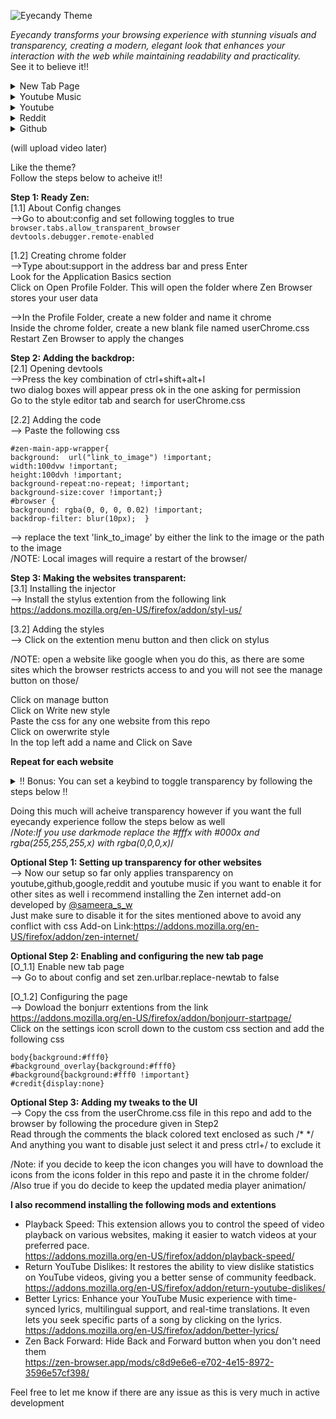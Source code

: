 ![Eyecandy Theme](https://github.com/user-attachments/assets/dd58889d-03ce-4dad-a04b-98269f1c4611)

<em>Eyecandy transforms your browsing experience with stunning visuals and transparency, creating a modern, elegant look that enhances your interaction with the web while maintaining readability and practicality.</em><br>
See it to believe it!!

<details>
  <summary>New Tab Page</summary>
  <img width="480" alt="2025-04-25" src="https://github.com/user-attachments/assets/3e1cfd4e-5caf-442e-8a68-721136c477fa" />
<img width="480" alt="2025-04-25 (1)" src="https://github.com/user-attachments/assets/a6046824-6514-4a14-a3c0-6f1fab2bebbd" />
</details>

<details><summary>Youtube Music</summary>
<img width="480" alt="2025-04-25 (8)" src="https://github.com/user-attachments/assets/2c05d773-e8c2-43f4-ac2d-a48f31d9ed74" />
<img width="480" alt="2025-04-25 (16)" src="https://github.com/user-attachments/assets/20185dcd-94b4-4867-8f2a-f54b8ece2079" />

</details>

<details><summary>Youtube</summary>
<img width="480" alt="2025-04-25 (9)" src="https://github.com/user-attachments/assets/d4665614-450a-47e9-9bf5-8a8ed648df6e" />

</details>

<details><summary>Reddit</summary>
<img width="480" alt="2025-04-25 (11)" src="https://github.com/user-attachments/assets/4381826f-935b-4558-b9bb-0bbedf90a7d1" />
<img width="480" alt="2025-04-25 (12)" src="https://github.com/user-attachments/assets/fc9ec1fb-d3fb-41bd-8f80-a8461869357c" />

</details>

<details><summary>Github</summary>
<img width="480" alt="2025-04-25 (13)" src="https://github.com/user-attachments/assets/0e81e0f1-c87d-42bb-aa69-6872b215d50a" />
<img width="480" alt="2025-04-25 (14)" src="https://github.com/user-attachments/assets/49b3cc7f-c196-409d-98c5-a78378bb9002" />

</details>


(will upload video later)

Like the theme? <br>
Follow the steps below to acheive it!!

**Step 1: Ready Zen:**<br>
[1.1] About Config changes<br>
-->Go to about:config and set following toggles to true<br>
<code>browser.tabs.allow_transparent_browser</code><br>
<code>devtools.debugger.remote-enabled</code><br>

[1.2] Creating chrome folder<br>
-->Type about:support in the address bar and press Enter<br>
  Look for the Application Basics section<br>
  Click on Open Profile Folder. This will open the folder where Zen Browser stores your user data<br>

-->In the Profile Folder, create a new folder and name it chrome<br>
   Inside the chrome folder, create a new blank file named userChrome.css<br>
   Restart Zen Browser to apply the changes<br>


**Step 2: Adding the backdrop:**<br>
[2.1] Opening devtools<br>
-->Press the key combination of ctrl+shift+alt+I<br>
   two dialog boxes will appear press ok in the one asking for permission<br>
   Go to the style editor tab and search for userChrome.css
   
[2.2] Adding the code<br>
--> Paste the following css
  
    #zen-main-app-wrapper{
    background:  url("link_to_image") !important;
    width:100dvw !important;
    height:100dvh !important;
    background-repeat:no-repeat; !important;
    background-size:cover !important;}
    #browser {
    background: rgba(0, 0, 0, 0.02) !important;
    backdrop-filter: blur(10px);  }



--> replace the text 'link_to_image' by either the link to the image or the path to the image<br>
/NOTE: Local images will require a restart of the browser/


**Step 3: Making the websites transparent:**<br>
[3.1] Installing the injector<br>
--> Install the stylus extention from the following link https://addons.mozilla.org/en-US/firefox/addon/styl-us/<br>

[3.2] Adding the styles<br>
--> Click on the extention menu button and then click on stylus <br>

/NOTE: open a website like google when you do this, as there are some sites which the browser restricts access to and you will not see the manage button on those/<br>

Click on manage button<br>
Click on Write new style<br>
Paste the css for any one website from this repo<br>
Click on owerwrite style<br>
In the top left add a name and Click on Save<br>

**Repeat for each website**
    
<details><summary>!! Bonus: You can set a keybind to toggle transparency by following the steps below !!</summary>
Open settings go to extentions<br>
Click on the three dots next to stylus<br>
Click manage <br>
Now click on the gear icon in the top right<br>
Click on Manage Extension Shortcuts<br>
Now scroll and find the turn all styles off shortcut and set it to whatever you like!
</details>

Doing this much will acheive transparency however if you want the full eyecandy experience follow the steps below as well<br>
/*Note:If you use darkmode replace the #fffx with #000x and rgba(255,255,255,x) with rgba(0,0,0,x)*/

**Optional Step 1: Setting up transparency for other websites**<br>
--> Now our setup so far only applies transparency on youtube,github,google,reddit and youtube music if you want to enable it for other sites as well i recommend installing the Zen internet add-on developed by <a href="https://www.reddit.com/user/sameera_s_w/">@sameera_s_w</a><br>
Just make sure to disable it for the sites mentioned above to avoid any conflict with css
Add-on Link:https://addons.mozilla.org/en-US/firefox/addon/zen-internet/

**Optional Step 2: Enabling and configuring the new tab page**<br>
[O_1.1] Enable new tab page<br>
--> Go to about config and set zen.urlbar.replace-newtab to false

[O_1.2] Configuring the page <br>
--> Dowload the bonjurr extentions from the link https://addons.mozilla.org/en-US/firefox/addon/bonjourr-startpage/ <br>
    Click on the settings icon scroll down to the custom css section and add the following css

    body{background:#fff0}
    #background_overlay{background:#fff0}
    #background{background:#fff0 !important}
    #credit{display:none}

**Optional Step 3: Adding my tweaks to the UI**<br>
--> Copy the css from the userChrome.css file in this repo and add to the browser by following the procedure given in Step2<br>
    Read through the comments the black colored text enclosed as such /* */ <br>
    And anything you want to disable just select it and press ctrl+/ to exclude it<br>

/Note: if you decide to keep the icon changes you will have to download the icons from the icons folder in this repo and paste it in the chrome folder/<br>
/Also true if you do decide to keep the updated media player animation/

**I also recommend installing the following mods and extentions**<br>
- Playback Speed: This extension allows you to control the speed of video playback on various websites, making it easier to watch videos at your preferred pace.<br>
https://addons.mozilla.org/en-US/firefox/addon/playback-speed/<br>
- Return YouTube Dislikes: It restores the ability to view dislike statistics on YouTube videos, giving you a better sense of community feedback.<br>
https://addons.mozilla.org/en-US/firefox/addon/return-youtube-dislikes/<br>
- Better Lyrics: Enhance your YouTube Music experience with time-synced lyrics, multilingual support, and real-time translations. It even lets you seek specific parts of a song by clicking on the lyrics.<br>
https://addons.mozilla.org/en-US/firefox/addon/better-lyrics/<br>
- Zen Back Forward: Hide Back and Forward button when you don't need them<br>
https://zen-browser.app/mods/c8d9e6e6-e702-4e15-8972-3596e57cf398/
 
Feel free to let me know if there are any issue as this is very much in active development
